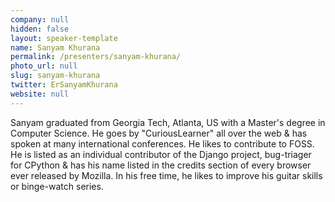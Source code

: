 ```yaml
---
company: null
hidden: false
layout: speaker-template
name: Sanyam Khurana
permalink: /presenters/sanyam-khurana/
photo_url: null
slug: sanyam-khurana
twitter: ErSanyamKhurana
website: null
---
```


Sanyam graduated from Georgia Tech, Atlanta, US with a Master's degree in Computer Science. He goes by "CuriousLearner" all over the web & has spoken at many international conferences. He likes to contribute to FOSS. He is listed as an individual contributor of the Django project, bug-triager for CPython & has his name listed in the credits section of every browser ever released by Mozilla. In his free time, he likes to improve his guitar skills or binge-watch series.

